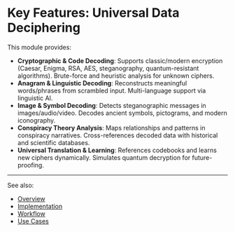 # Key Features: Universal Data Deciphering

This module provides:

- **Cryptographic & Code Decoding**: Supports classic/modern encryption (Caesar, Enigma, RSA, AES, steganography, quantum-resistant algorithms). Brute-force and heuristic analysis for unknown ciphers.
- **Anagram & Linguistic Decoding**: Reconstructs meaningful words/phrases from scrambled input. Multi-language support via linguistic AI.
- **Image & Symbol Decoding**: Detects steganographic messages in images/audio/video. Decodes ancient symbols, pictograms, and modern iconography.
- **Conspiracy Theory Analysis**: Maps relationships and patterns in conspiracy narratives. Cross-references decoded data with historical and scientific databases.
- **Universal Translation & Learning**: References codebooks and learns new ciphers dynamically. Simulates quantum decryption for future-proofing.

---

See also:
- [Overview](./universal_data_deciphering_overview.md)
- [Implementation](./universal_data_deciphering_implementation.md)
- [Workflow](./universal_data_deciphering_workflow.md)
- [Use Cases](./universal_data_deciphering_use_cases.md)
